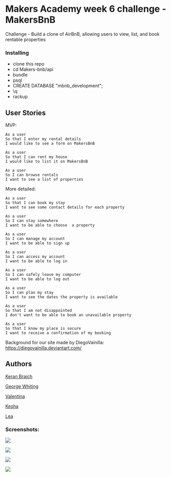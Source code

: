 # Makers Academy week 6 challenge - MakersBnB

Challenge - Build a clone of AirBnB, allowing users to view, list, and book rentable properties

### Installing

- clone this repo
- cd Makers-bnb/api
- bundle
- psql
- CREATE DATABASE "mbnb_development";
- \q
- rackup

## User Stories

MVP:

```
As a user
So that I enter my rental details
I would like to see a form on MakersBnB

As a user
So that I can rent my house
I would like to list it on MakersBnB

As a user
So I can browse rentals
I want to see a list of properties
```
More detailed:

```
As a user
So that I can book my stay
I want to see some contact details for each property

As a user
So I can stay somewhere
I want to be able to choose  a property

As a user
So I can manage my account
I want to be able to sign up

As a user
So I can access my account
I want to be able to log in

As a user
So I can safely leave my computer
I want to be able to log out

As a user
So I can plan my stay
I want to see the dates the property is available

As a user
So that I am not disappointed
I don't want to be able to book an unavailable property

As a user
So that I know my place is secure
I want to receive a confirmation of my booking

```

Background for our site made by DiegoVainilla:
https://diegovainilla.deviantart.com/

## Authors

[Keran Braich](https://github.com/ker-an)

[George Whiting](https://github.com/GeorgeWhiting)

[Valentina](https://github.com/Ciancion)

[Kesha](https://github.com/ikumsh)

[Lea](https://github.com/lea-rsm)

### Screenshots:

![](https://i.imgur.com/iPasRTe.png)

![](https://i.imgur.com/dw9Pyqu.png)

![](https://i.imgur.com/5USQ1uJ.png)

![](https://i.imgur.com/3ZW6DNv.png)
